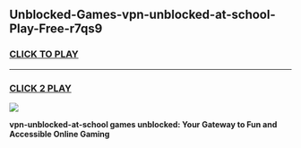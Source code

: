 
## Unblocked-Games-vpn-unblocked-at-school-Play-Free-r7qs9
<h3>
<a href="https://premium76.site?title=vpn-unblocked-at-school&ref=18A1">CLICK TO PLAY</a></h3>
<hr>

<h3>
<a href="https://premium76.site?title=vpn-unblocked-at-school&ref=18A1">CLICK 2 PLAY</a>
  
</h3>

<a href="https://premium76.site?title=vpn-unblocked-at-school&ref=18A1"><img src="https://clearcache.store/games.png"></a>


**vpn-unblocked-at-school games unblocked: Your Gateway to Fun and Accessible Online Gaming**
